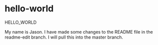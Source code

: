 # hello-world
HELLO_WORLD


My name is Jason.  I have made some changes to the README file in the readme-edit branch.  I will pull this into the master branch.


